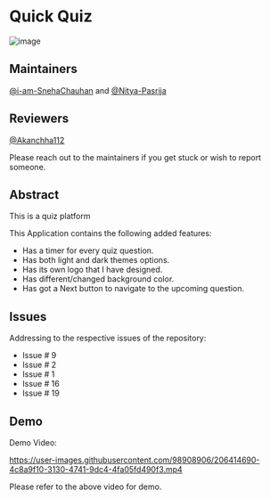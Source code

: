 # Quick Quiz
![image](https://github.com/SnowScriptWinterOfCode/QuickQuiz/assets/97171261/bd54be3f-6450-42a3-993b-06f9972fe548)

## Maintainers
[@i-am-SnehaChauhan](https://github.com/i-am-SnehaChauhan) and [@Nitya-Pasrija](https://github.com/Nitya-Pasrija)

## Reviewers
[@Akanchha112](https://github.com/Akanchha112)

Please reach out to the maintainers if you get stuck or wish to report someone.

## Abstract
This is a quiz platform

This Application contains the following added features:

- Has a timer for every quiz question.
- Has both light and dark themes options.
- Has its own logo that I have designed.
- Has different/changed background color.
- Has got a Next button to navigate to the upcoming question.

## Issues

Addressing to the respective issues of the repository:
- Issue # 9
- Issue # 2
- Issue # 1
- Issue # 16
- Issue # 19

## Demo

Demo Video:




https://user-images.githubusercontent.com/98908906/206414690-4c8a9f10-3130-4741-9dc4-4fa05fd490f3.mp4



Please refer to the above video for demo.